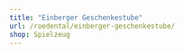 ```yaml
---
title: "Einberger Geschenkestube"
url: /roedental/einberger-geschenkestube/
shop: Spielzeug
---
```


